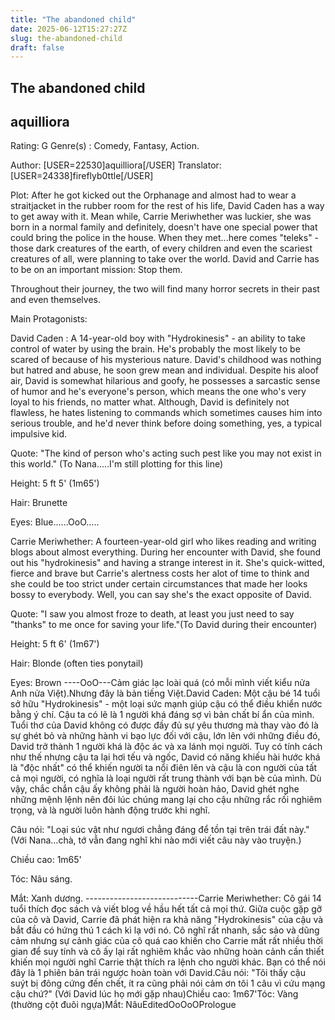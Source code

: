 ```yaml
---
title: "The abandoned child"
date: 2025-06-12T15:27:27Z
slug: the-abandoned-child
draft: false
---
```


## The abandoned child

## aquilliora

Rating: G
Genre(s) : Comedy, Fantasy, Action.
 
Author: [USER=22530]aquilliora[/USER]
Translator: [USER=24338]fireflyb0ttle[/USER]
 
Plot: After he got kicked out the Orphanage and almost had to wear a straitjacket in the rubber room for the rest of his life, David Caden has a way to get away with it. Mean while, Carrie Meriwhether was luckier, she was born in a normal family and definitely, doesn't have one special power that could bring the police in the house. When they met...here comes "teleks" - those dark creatures of the earth, of every children and even the scariest creatures of all, were planning to take over the world. David and Carrie has to be on an important mission: Stop them.
 
Throughout their journey, the two will find many horror secrets in their past and even themselves.
 
 
Main Protagonists:
 
David Caden : A 14-year-old boy with "Hydrokinesis" - an ability to take control of water by using the brain. He's probably the most likely to be scared of because of his mysterious nature. David's childhood was nothing but hatred and abuse, he soon grew mean and individual. Despite his aloof air, David is somewhat hilarious and goofy, he possesses a sarcastic sense of humor and he's everyone's person, which means the one who's very loyal to his friends, no matter what. Although, David is definitely not flawless, he hates listening to commands which sometimes causes him into serious trouble, and he'd never think before doing something, yes, a typical impulsive kid.
 
Quote: "The kind of person who's acting such pest like you may not exist in this world." (To Nana.....I'm still plotting for this line)
 
Height: 5 ft 5' (1m65')
 
Hair: Brunette 
 
Eyes: Blue......OoO.....
 
Carrie Meriwhether: A fourteen-year-old girl who likes reading and writing blogs about almost everything. During her encounter with David, she found out his "hydrokinesis" and having a strange interest in it. She's quick-witted, fierce and brave but Carrie's alertness costs her alot of time to think and she could be too strict under certain circumstances that made her looks bossy to everybody. Well, you can say she's the exact opposite of David.
 
Quote: "I saw you almost froze to death, at least you just need to say "thanks" to me once for saving your life."(To David during their encounter)
 
Height: 5 ft 6' (1m67')
 
Hair: Blonde (often ties ponytail)
 
Eyes: Brown
 ----OoO---Cảm giác lạc loài quá (có mỗi mình viết kiểu nửa Anh nửa Việt).Nhưng đây là bản tiếng Việt.David Caden: Một cậu bé 14 tuổi sở hữu "Hydrokinesis" - một loại sức mạnh giúp cậu có thể điều khiển nước bằng ý chí. Cậu ta có lẽ là 1 người khá đáng sợ vì bản chất bí ẩn của mình. Tuổi thơ của David không có được đầy đủ sự yêu thương mà thay vào đó là sự ghét bỏ và những hành vi bạo lực đối với cậu, lớn lên với những điều đó, David trở thành 1 người khá là độc ác và xa lánh mọi người. Tuy có tính cách như thế nhưng cậu ta lại hơi tếu và ngốc, David có năng khiếu hài hước khá là "độc nhất" có thể khiến người ta nổi điên lên và cậu là con người của tất cả mọi người, có nghĩa là loại người rất trung thành với bạn bè của mình. Dù vậy, chắc chắn cậu ấy không phải là người hoàn hảo, David ghét nghe những mệnh lệnh nên đôi lúc chúng mang lại cho cậu những rắc rối nghiêm trọng, và là người luôn hành động trước khi nghĩ.
 
Câu nói: "Loại súc vật như ngươi chẳng đáng để tồn tại trên trái đất này." (Với Nana...chà, tớ vẫn đang nghĩ khi nào mới viết câu này vào truyện.)
 
Chiều cao: 1m65'
 
Tóc: Nâu sáng.
 
Mắt: Xanh dương.
 ----------------------------Carrie Meriwhether: Cô gái 14 tuổi thích đọc sách và viết blog về hầu hết tất cả mọi thứ. Giữa cuộc gặp gỡ của cô và David, Carrie đã phát hiện ra khả năng "Hydrokinesis" của cậu và bắt đầu có hứng thú 1 cách kì lạ với nó. Cô nghĩ rất nhanh, sắc sảo và dũng cảm nhưng sự cảnh giác của cô quá cao khiến cho Carrie mất rất nhiều thời gian để suy tính và cô ấy lại rất nghiêm khắc vào những hoàn cảnh cần thiết khiến mọi người nghĩ Carrie thật thích ra lệnh cho người khác. Bạn có thể nói đây là 1 phiên bản trái ngược hoàn toàn với David.Câu nói: "Tôi thấy cậu suýt bị đông cứng đến chết, ít ra cũng phải nói cảm ơn tôi 1 câu vì cứu mạng cậu chứ?" (Với David lúc họ mới gặp nhau)Chiều cao: 1m67'Tóc: Vàng (thường cột đuôi ngựa)Mắt: NâuEditedOoOoOPrologue